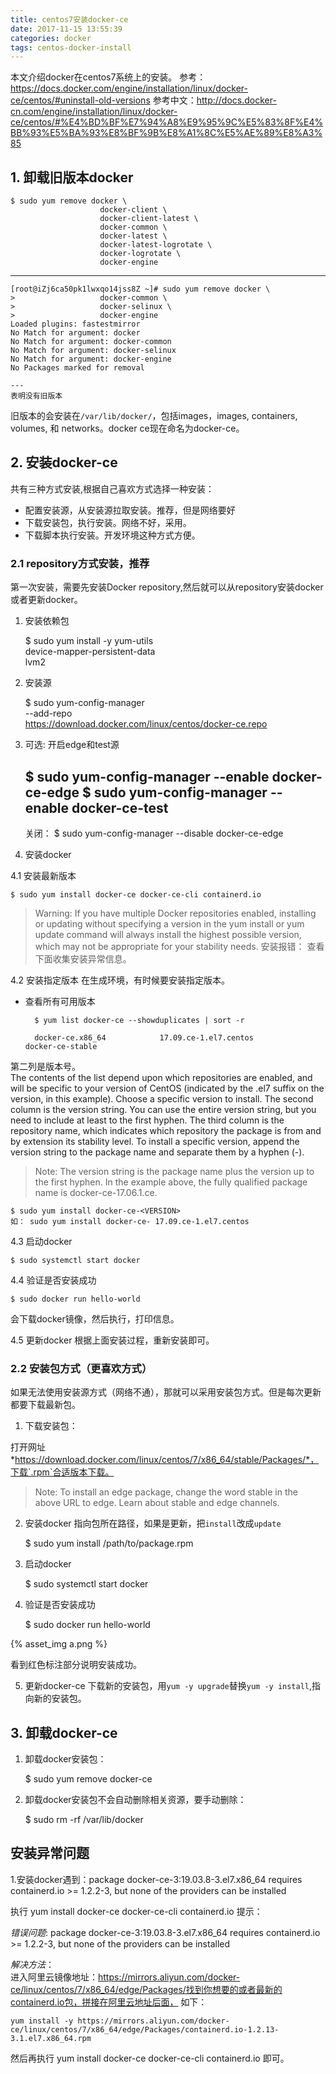 ```yaml
---
title: centos7安装docker-ce
date: 2017-11-15 13:55:39
categories: docker
tags: centos-docker-install
---
```


本文介绍docker在centos7系统上的安装。
参考：https://docs.docker.com/engine/installation/linux/docker-ce/centos/#uninstall-old-versions
参考中文：http://docs.docker-cn.com/engine/installation/linux/docker-ce/centos/#%E4%BD%BF%E7%94%A8%E9%95%9C%E5%83%8F%E4%BB%93%E5%BA%93%E8%BF%9B%E8%A1%8C%E5%AE%89%E8%A3%85

## 1. 卸载旧版本docker

    $ sudo yum remove docker \
                        docker-client \
                        docker-client-latest \
                        docker-common \
                        docker-latest \
                        docker-latest-logrotate \
                        docker-logrotate \
                        docker-engine

---
    [root@iZj6ca50pk1lwxqo14jss8Z ~]# sudo yum remove docker \
    >                   docker-common \
    >                   docker-selinux \
    >                   docker-engine
    Loaded plugins: fastestmirror
    No Match for argument: docker
    No Match for argument: docker-common
    No Match for argument: docker-selinux
    No Match for argument: docker-engine
    No Packages marked for removal
    
    ---
    表明没有旧版本
    
旧版本的会安装在`/var/lib/docker/`，包括images，images, containers, volumes, 和 networks。docker ce现在命名为docker-ce。
 
## 2. 安装docker-ce

共有三种方式安装,根据自己喜欢方式选择一种安装：
- 配置安装源，从安装源拉取安装。推荐，但是网络要好
- 下载安装包，执行安装。网络不好，采用。
- 下载脚本执行安装。开发环境这种方式方便。

### 2.1 repository方式安装，推荐
第一次安装，需要先安装Docker repository,然后就可以从repository安装docker或者更新docker。
1. 安装依赖包


    $ sudo yum install -y yum-utils \
      device-mapper-persistent-data \
      lvm2


2. 安装源
        
        
    $ sudo yum-config-manager \
        --add-repo \
        https://download.docker.com/linux/centos/docker-ce.repo                   
                      
3. 可选: 开启edge和test源


    $ sudo yum-config-manager --enable docker-ce-edge
    $ sudo yum-config-manager --enable docker-ce-test                     
    -----
    关闭：
    $ sudo yum-config-manager --disable docker-ce-edge    
    
4. 安装docker

4.1 安装最新版本

    $ sudo yum install docker-ce docker-ce-cli containerd.io
    
> Warning: If you have multiple Docker repositories enabled, installing or updating without specifying a version in the yum install or yum update command will always install the highest possible version, which may not be appropriate for your stability needs.
> 安装报错： 查看下面收集安装异常信息。

4.2 安装指定版本
在生成环境，有时候要安装指定版本。

- 查看所有可用版本

        $ yum list docker-ce --showduplicates | sort -r
        
        docker-ce.x86_64            17.09.ce-1.el7.centos             docker-ce-stable                     

第二列是版本号。        
The contents of the list depend upon which repositories are enabled, and will be specific to your version of CentOS (indicated by the .el7 suffix on the version, in this example). Choose a specific version to install. The second column is the version string. You can use the entire version string, but you need to include at least to the first hyphen. The third column is the repository name, which indicates which repository the package is from and by extension its stability level. To install a specific version, append the version string to the package name and separate them by a hyphen (-).
> Note: The version string is the package name plus the version up to the first hyphen. In the example above, the fully qualified package name is docker-ce-17.06.1.ce.

    $ sudo yum install docker-ce-<VERSION>
    如： sudo yum install docker-ce- 17.09.ce-1.el7.centos
    
4.3 启动docker                 
    
    $ sudo systemctl start docker                      

4.4 验证是否安装成功

    $ sudo docker run hello-world
    
会下载docker镜像，然后执行，打印信息。

4.5 更新docker
根据上面安装过程，重新安装即可。

### 2.2 安装包方式（更喜欢方式）

如果无法使用安装源方式（网络不通），那就可以采用安装包方式。但是每次更新都要下载最新包。

1. 下载安装包：

打开网址 *https://download.docker.com/linux/centos/7/x86_64/stable/Packages/*，下载`.rpm`合适版本下载。

> Note: To install an edge package, change the word stable in the above URL to edge. Learn about stable and edge channels.

2. 安装docker
指向包所在路径，如果是更新，把`install`改成`update`


    $ sudo yum install /path/to/package.rpm
      
      
3. 启动docker

    $ sudo systemctl start docker
    
4. 验证是否安装成功

    $ sudo docker run hello-world
    
{% asset_img a.png %}

看到红色标注部分说明安装成功。    
    
5. 更新docker-ce
下载新的安装包，用`yum -y upgrade`替换`yum -y install`,指向新的安装包。    

## 3. 卸载docker-ce

1. 卸载docker安装包：


    $ sudo yum remove docker-ce
    
2. 卸载docker安装包不会自动删除相关资源，要手动删除：


    $ sudo rm -rf /var/lib/docker
                                      
                                      
## 安装异常问题

1.安装docker遇到：package docker-ce-3:19.03.8-3.el7.x86_64 requires containerd.io >= 1.2.2-3, but none of the providers can be installed  

执行 yum install docker-ce docker-ce-cli containerd.io 提示：

_错误问题_: package docker-ce-3:19.03.8-3.el7.x86_64 requires containerd.io >= 1.2.2-3, but none of the providers can be installed

_解决方法_：   
进入阿里云镜像地址：https://mirrors.aliyun.com/docker-ce/linux/centos/7/x86_64/edge/Packages/找到你想要的或者最新的containerd.io包，拼接在阿里云地址后面，
如下：
```shell script
yum install -y https://mirrors.aliyun.com/docker-ce/linux/centos/7/x86_64/edge/Packages/containerd.io-1.2.13-3.1.el7.x86_64.rpm
```
然后再执行 yum install docker-ce docker-ce-cli containerd.io 即可。                                      
